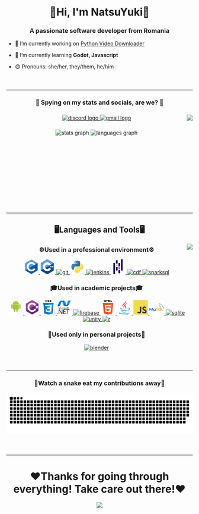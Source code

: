<h1 align="center">👋Hi, I'm NatsuYuki👋</h1>
<h3 align="center">A passionate software developer from Romania</h3>

- 🔭 I’m currently working on [Python Video Downloader](https://github.com/NatsuYukiHaruhana/Video-Downloader)

- 🌱 I’m currently learning **Godot, Javascript**

- 😄 Pronouns: she/her, they/them, he/him

###

<br clear="both">

---

<h3 align="center">👀 Spying on my stats and socials, are we? 👀</h3>

###

<img align="right" height="250" src="https://media1.tenor.com/m/Rr3iP8A98gkAAAAd/anya-forger-spying.gif"  />

###

<p align="center">
  <a href="discordapp.com/users/184671238415712267" target="_blank">
    <img src="https://img.shields.io/static/v1?message=Discord&logo=discord&label=&color=7289DA&logoColor=white&labelColor=&style=for-the-badge" height="35" alt="discord logo"  />
  </a>
  <a href="natsuyukiharuhana@gmail.com" target="_blank">
    <img src="https://img.shields.io/static/v1?message=Gmail&logo=gmail&label=&color=D14836&logoColor=white&labelColor=&style=for-the-badge" height="35" alt="gmail logo"  />
  </a>
</p>

###

<p align="center">
  <img src="https://github-readme-stats.vercel.app/api?username=NatsuYukiHaruhana&hide_title=false&hide_rank=true&show_icons=true&include_all_commits=true&count_private=true&disable_animations=false&theme=dracula&locale=en&hide_border=false" height="150" alt="stats graph"  />
  <img src="https://github-readme-stats.vercel.app/api/top-langs?username=NatsuYukiHaruhana&locale=en&hide_title=false&layout=compact&card_width=320&langs_count=5&theme=dracula&hide_border=false" height="150" alt="languages graph"  />
</p>

###

<br clear="both">

---

<h2 align="center">🖥️Languages and Tools🖥️</h2>

<img align="right" height="300" src="https://media1.tenor.com/m/uWHd-STTyFIAAAAE/asteroid-in-love-mari-morino.gif"  />

<h3 align="center">⚙️Used in a professional environment⚙️</h3>
<p align="center"> 
  <a href="https://www.cprogramming.com/" target="_blank" rel="noreferrer"> <img src="https://raw.githubusercontent.com/devicons/devicon/master/icons/c/c-original.svg" alt="c" width="40" height="40"/> </a> 
  <a href="https://www.w3schools.com/cpp/" target="_blank" rel="noreferrer"> <img src="https://raw.githubusercontent.com/devicons/devicon/master/icons/cplusplus/cplusplus-original.svg" alt="cplusplus" width="40" height="40"/> </a> 
  <a href="https://git-scm.com/" target="_blank" rel="noreferrer"> <img src="https://www.vectorlogo.zone/logos/git-scm/git-scm-icon.svg" alt="git" width="40" height="40"/> </a> 
  <a href="https://www.python.org" target="_blank" rel="noreferrer"> <img src="https://raw.githubusercontent.com/devicons/devicon/master/icons/python/python-original.svg" alt="python" width="40" height="40"/> </a> 
  <a href="https://www.jenkins.io" target="_blank" rel="noreferrer"> <img src="https://www.vectorlogo.zone/logos/jenkins/jenkins-icon.svg" alt="jenkins" width="40" height="40"/> </a> 
  <a href="https://pandas.pydata.org/" target="_blank" rel="noreferrer"> <img src="https://raw.githubusercontent.com/devicons/devicon/2ae2a900d2f041da66e950e4d48052658d850630/icons/pandas/pandas-original.svg" alt="pandas" width="40" height="40"/> </a> 
  <a href="https://www.cognite.com/en/product/cognite_data_fusion_industrial_dataops_platform" target="_blank" rel="noreferrer"> <img src="https://seeklogo.com/images/C/cognite-logo-CAFD106B3A-seeklogo.com.png" alt="cdf" width="40" height="40"/> </a>
  <a href="https://spark.apache.org/sql/" target="_blank" rel="noreferrer"> <img src="https://upload.wikimedia.org/wikipedia/commons/f/f3/Apache_Spark_logo.svg" alt="sparksql" width="40" height="40"/> </a> 
</p>

<h3 align="center">🎓Used in academic projects🎓</h3>
<p align="center">  
  <a href="https://developer.android.com" target="_blank" rel="noreferrer"> <img src="https://raw.githubusercontent.com/devicons/devicon/master/icons/android/android-original-wordmark.svg" alt="android" width="40" height="40"/> </a> 
  <a href="https://www.w3schools.com/cs/" target="_blank" rel="noreferrer"> <img src="https://raw.githubusercontent.com/devicons/devicon/master/icons/csharp/csharp-original.svg" alt="csharp" width="40" height="40"/> </a> 
  <a href="https://www.w3schools.com/css/" target="_blank" rel="noreferrer"> <img src="https://raw.githubusercontent.com/devicons/devicon/master/icons/css3/css3-original-wordmark.svg" alt="css3" width="40" height="40"/> </a> 
  <a href="https://dotnet.microsoft.com/" target="_blank" rel="noreferrer"> <img src="https://raw.githubusercontent.com/devicons/devicon/master/icons/dot-net/dot-net-original-wordmark.svg" alt="dotnet" width="40" height="40"/> </a> 
  <a href="https://firebase.google.com/" target="_blank" rel="noreferrer"> <img src="https://www.vectorlogo.zone/logos/firebase/firebase-icon.svg" alt="firebase" width="40" height="40"/> </a>  
  <a href="https://www.w3.org/html/" target="_blank" rel="noreferrer"> <img src="https://raw.githubusercontent.com/devicons/devicon/master/icons/html5/html5-original-wordmark.svg" alt="html5" width="40" height="40"/> </a> 
  <a href="https://www.java.com" target="_blank" rel="noreferrer"> <img src="https://raw.githubusercontent.com/devicons/devicon/master/icons/java/java-original.svg" alt="java" width="40" height="40"/> </a> 
  <a href="https://developer.mozilla.org/en-US/docs/Web/JavaScript" target="_blank" rel="noreferrer"> <img src="https://raw.githubusercontent.com/devicons/devicon/master/icons/javascript/javascript-original.svg" alt="javascript" width="40" height="40"/> </a> 
  <a href="https://www.mysql.com/" target="_blank" rel="noreferrer"> <img src="https://raw.githubusercontent.com/devicons/devicon/master/icons/mysql/mysql-original-wordmark.svg" alt="mysql" width="40" height="40"/> </a> 
  <a href="https://www.sqlite.org/" target="_blank" rel="noreferrer"> <img src="https://www.vectorlogo.zone/logos/sqlite/sqlite-icon.svg" alt="sqlite" width="40" height="40"/> </a> 
  <a href="https://unity.com/" target="_blank" rel="noreferrer"> <img src="https://www.vectorlogo.zone/logos/unity3d/unity3d-icon.svg" alt="unity" width="40" height="40"/> </a> 
  <a href="https://www.r-project.org" target="_blank" rel="noreferrer"> <img src="https://www.r-project.org/Rlogo.png" alt="r" width="40" height="40"/> </a> 
</p>

<h3 align="center">📝Used only in personal projects📝</h3>
<p align="center">
  <a href="https://www.blender.org/" target="_blank" rel="noreferrer"> <img src="https://download.blender.org/branding/community/blender_community_badge_white.svg" alt="blender" width="40" height="40"/> </a> 
</p>

###

<br clear="both">

---

<h3 align="center">🐍Watch a snake eat my contributions away🐍</h3>

<p align="center">
  <img src="https://raw.githubusercontent.com/NatsuYukiHaruhana/NatsuYukiHaruhana/output/snake.svg" alt="Snake animation" />
</p>

###

<br clear="both">

---

<h1 align="center">❤️Thanks for going through everything! Take care out there!❤️</h1>

<p align="center">
  <img height="200" src="https://media1.tenor.com/m/ZqNJE6Rl9ycAAAAd/anime-tired.gif"  />
</p>

###
